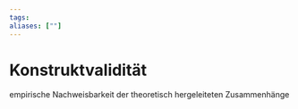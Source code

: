 ```yaml
---
tags:
aliases: [""]
---
```

# Konstruktvalidität
empirische Nachweisbarkeit der theoretisch hergeleiteten Zusammenhänge